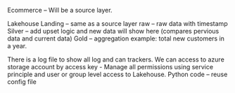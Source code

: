 Ecommerce – Will be a source layer.

Lakehouse 
Landing – same as a source layer
raw – raw data with timestamp 
Silver – add upset logic and new data will show here (compares pervious data and current data)
Gold – aggregation example: total new customers in a year.

There is a log file to show all log and can trackers.
We can access to azure storage account by access key - 
Manage all permissions using service principle and user or group level access to Lakehouse.
Python code – reuse 
config file 





